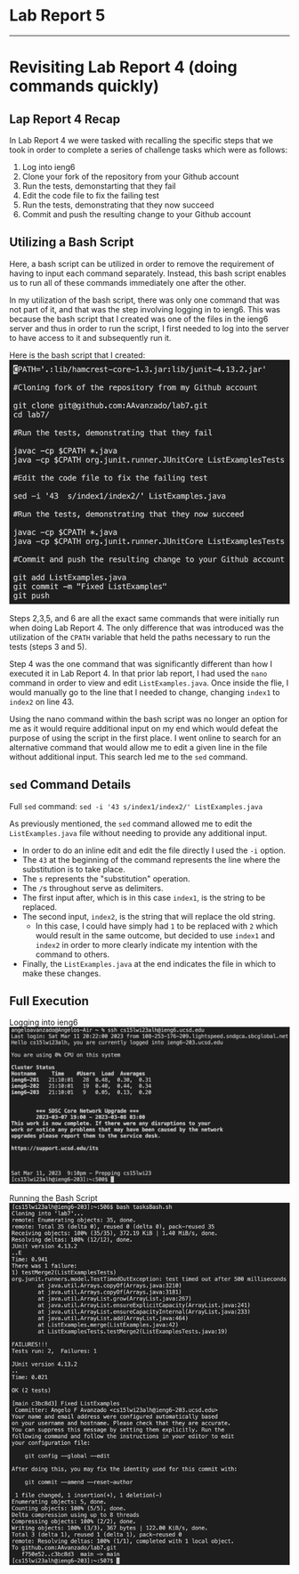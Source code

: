 # Lab Report 5
---
# Revisiting Lab Report 4 (doing commands quickly)

## Lap Report 4 Recap
In Lab Report 4 we were tasked with recalling the specific steps that we took in order to complete a series of challenge tasks which were as follows:

1. Log into ieng6
2. Clone your fork of the repository from your Github account
3. Run the tests, demonstarting that they fail
4. Edit the code file to fix the failing test
5. Run the tests, demonstrating that they now succeed
6. Commit and push the resulting change to your Github account 

## Utilizing a Bash Script
Here, a bash script can be utilized in order to remove the requirement of having to input each command separately. Instead, this bash script enables us to run all of these commands immediately one after the other.

In my utilization of the bash script, there was only one command that was not part of it, and that was the step involving logging in to ieng6. This was because the bash script that I created was one of the files in the ieng6 server and thus in order to run the script, I first needed to log into the server to have access to it and subsequently run it.

Here is the bash script that I created:
![Image](BashScript.png)

Steps 2,3,5, and 6 are all the exact same commands that were initially run when doing Lab Report 4. The only difference that was introduced was the utilization of the `CPATH` variable that held the paths necessary to run the tests (steps 3 and 5).

Step 4 was the one command that was significantly different than how I executed it in Lab Report 4. In that prior lab report, I had used the `nano` command in order to view and edit `ListExamples.java`. Once inside the flie, I would manually go to the line that I needed to change, changing `index1` to `index2` on line 43.

Using the nano command within the bash script was no longer an option for me as it would require additional input on my end which would defeat the purpose of using the script in the first place. I went online to search for an alternative command that would allow me to edit a given line in the file without additional input. This search led me to the `sed` command.

## `sed` Command Details
Full `sed` command: `sed -i '43 s/index1/index2/' ListExamples.java`

As previously mentioned, the `sed` command allowed me to edit the `ListExamples.java` file without needing to provide any additional input. 

* In order to do an inline edit and edit the file directly I used the `-i` option. 
* The `43` at the beginning of the command represents the line where the substitution is to take place.
* The `s` represents the "substitution" operation. 
* The `/`s throughout serve as delimiters. 
* The first input after, which is in this case `index1`, is the string to be replaced.
* The second input, `index2`, is the string that will replace the old string. 
  * In this case, I could have simply had `1` to be replaced with `2` which would result in the same outcome, but decided to use `index1` and `index2` in order to more clearly indicate my intention with the command to others. 
* Finally, the `ListExamples.java` at the end indicates the file in which to make these changes.

## Full Execution

Logging into ieng6
![Image](Ieng6Login.png)

Running the Bash Script
![Image](RunBashScript.png)
